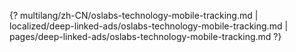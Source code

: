 {? multilang/zh-CN/oslabs-technology-mobile-tracking.md | localized/deep-linked-ads/oslabs-technology-mobile-tracking.md | pages/deep-linked-ads/oslabs-technology-mobile-tracking.md ?}

